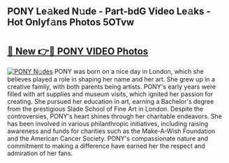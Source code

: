 ## PONY Le𝚊ked N𝚞de - Part-bdG Video Le𝚊ks - Hot Onlyf𝚊ns Photos 5OTvw

# <h2><a href="http://ac4545.deff.icu/?id=PONY">🔗 New 👉🔴 PONY VIDEO Photos</a></h2>

[![PONY N𝚞des](https://i.imgur.com/rIISA9y.gif)](http://ac4545.deff.icu/?id=PONY)
PONY was born on a nice day in London, which she believes played a role in shaping her name and her art. She grew up in a creative family, with both parents being artists. PONY's early years were filled with art supplies and museum visits, which ignited her passion for creating. She pursued her education in art, earning a Bachelor's degree from the prestigious Slade School of Fine Art in London. Despite the controversies, PONY's heart shines through her charitable endeavors. She has been involved in various philanthropic initiatives, including raising awareness and funds for charities such as the Make-A-Wish Foundation and the American Cancer Society. PONY's compassionate nature and commitment to making a difference have earned her the respect and admiration of her fans.
